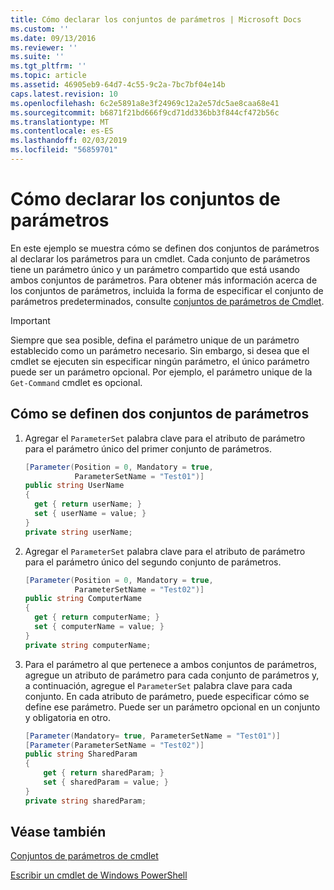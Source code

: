 ```yaml
---
title: Cómo declarar los conjuntos de parámetros | Microsoft Docs
ms.custom: ''
ms.date: 09/13/2016
ms.reviewer: ''
ms.suite: ''
ms.tgt_pltfrm: ''
ms.topic: article
ms.assetid: 46905eb9-64d7-4c55-9c2a-7bc7bf04e14b
caps.latest.revision: 10
ms.openlocfilehash: 6c2e5891a8e3f24969c12a2e57dc5ae8caa68e41
ms.sourcegitcommit: b6871f21bd666f9cd71dd336bb3f844cf472b56c
ms.translationtype: MT
ms.contentlocale: es-ES
ms.lasthandoff: 02/03/2019
ms.locfileid: "56859701"
---
```

# <a name="how-to-declare-parameter-sets"></a>Cómo declarar los conjuntos de parámetros

En este ejemplo se muestra cómo se definen dos conjuntos de parámetros al declarar los parámetros para un cmdlet. Cada conjunto de parámetros tiene un parámetro único y un parámetro compartido que está usando ambos conjuntos de parámetros. Para obtener más información acerca de los conjuntos de parámetros, incluida la forma de especificar el conjunto de parámetros predeterminados, consulte [conjuntos de parámetros de Cmdlet](./cmdlet-parameter-sets.md).

> [!IMPORTANT]
> Siempre que sea posible, defina el parámetro unique de un parámetro establecido como un parámetro necesario. Sin embargo, si desea que el cmdlet se ejecuten sin especificar ningún parámetro, el único parámetro puede ser un parámetro opcional. Por ejemplo, el parámetro unique de la `Get-Command` cmdlet es opcional.

## <a name="how-to-define-two-parameter-sets"></a>Cómo se definen dos conjuntos de parámetros

1. Agregar el `ParameterSet` palabra clave para el atributo de parámetro para el parámetro único del primer conjunto de parámetros.

   ```csharp
   [Parameter(Position = 0, Mandatory = true,
              ParameterSetName = "Test01")]
   public string UserName
   {
     get { return userName; }
     set { userName = value; }
   }
   private string userName;
   ```

2. Agregar el `ParameterSet` palabra clave para el atributo de parámetro para el parámetro único del segundo conjunto de parámetros.

   ```csharp
   [Parameter(Position = 0, Mandatory = true,
              ParameterSetName = "Test02")]
   public string ComputerName
   {
     get { return computerName; }
     set { computerName = value; }
   }
   private string computerName;
   ```

3. Para el parámetro al que pertenece a ambos conjuntos de parámetros, agregue un atributo de parámetro para cada conjunto de parámetros y, a continuación, agregue el `ParameterSet` palabra clave para cada conjunto. En cada atributo de parámetro, puede especificar cómo se define ese parámetro. Puede ser un parámetro opcional en un conjunto y obligatoria en otro.

   ```csharp
   [Parameter(Mandatory= true, ParameterSetName = "Test01")]
   [Parameter(ParameterSetName = "Test02")]
   public string SharedParam
   {
       get { return sharedParam; }
       set { sharedParam = value; }
   }
   private string sharedParam;
   ```

## <a name="see-also"></a>Véase también

[Conjuntos de parámetros de cmdlet](./cmdlet-parameter-sets.md)

[Escribir un cmdlet de Windows PowerShell](./writing-a-windows-powershell-cmdlet.md)
